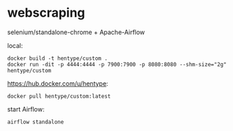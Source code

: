 # webscraping


selenium/standalone-chrome + Apache-Airflow

local:
```
docker build -t hentype/custom .
docker run -dit -p 4444:4444 -p 7900:7900 -p 8080:8080 --shm-size="2g" hentype/custom
```

https://hub.docker.com/u/hentype:
```
docker pull hentype/custom:latest
```

start Airflow:
```
airflow standalone
```
